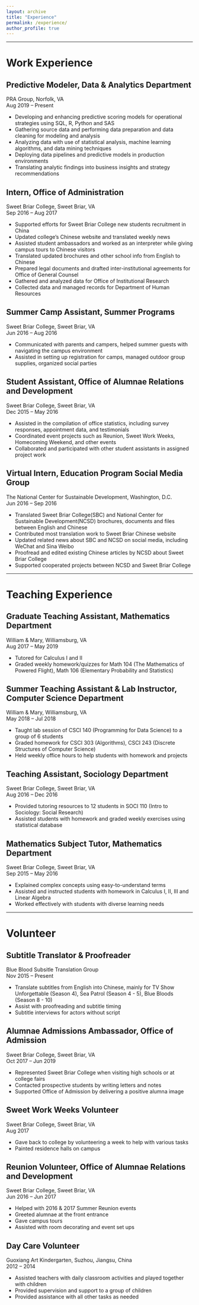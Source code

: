 ```yaml
---
layout: archive
title: "Experience"
permalink: /experience/
author_profile: true
---
```


---

# Work Experience

## Predictive Modeler, Data & Analytics Department
PRA Group, Norfolk, VA  
Aug 2019 – Present
- Developing and enhancing predictive scoring models for operational strategies using SQL, R, Python and SAS
- Gathering source data and performing data preparation and data cleaning for modeling and analysis
- Analyzing data with use of statistical analysis, machine learning algorithms, and data mining techniques
- Deploying data pipelines and predictive models in production environments
- Translating analytic findings into business insights and strategy recommendations

## Intern, Office of Administration
Sweet Briar College, Sweet Briar, VA  
Sep 2016 – Aug 2017
- Supported efforts for Sweet Briar College new students recruitment in China
- Updated college’s Chinese website and translated weekly news
- Assisted student ambassadors and worked as an interpreter while giving campus tours to Chinese visitors
- Translated updated brochures and other school info from English to Chinese
- Prepared legal documents and drafted inter-institutional agreements for Office of General Counsel
- Gathered and analyzed data for Office of Institutional Research
- Collected data and managed records for Department of Human Resources

## Summer Camp Assistant, Summer Programs
Sweet Briar College, Sweet Briar, VA  
Jun 2016 – Aug 2016
- Communicated with parents and campers, helped summer guests with navigating the campus environment
- Assisted in setting up registration for camps, managed outdoor group supplies, organized social parties

## Student Assistant, Office of Alumnae Relations and Development
Sweet Briar College, Sweet Briar, VA  
Dec 2015 – May 2016
- Assisted in the compilation of office statistics, including survey responses, appointment data, and testimonials
- Coordinated event projects such as Reunion, Sweet Work Weeks, Homecoming Weekend, and other events
- Collaborated and participated with other student assistants in assigned project work

## Virtual Intern, Education Program Social Media Group
The National Center for Sustainable Development, Washington, D.C.  
Jun 2016 – Sep 2016
- Translated Sweet Briar College(SBC) and National Center for Sustainable Development(NCSD) brochures, documents and files between English and Chinese
- Contributed most translation work to Sweet Briar Chinese website
- Updated related news about SBC and NCSD on social media, including WeChat and Sina Weibo
- Proofread and edited existing Chinese articles by NCSD about Sweet Briar College
- Supported cooperated projects between NCSD and Sweet Briar College

---

# Teaching Experience

## Graduate Teaching Assistant, Mathematics Department
William & Mary, Williamsburg, VA  
Aug 2017 – May 2019
- Tutored for Calculus I and II
- Graded weekly homework/quizzes for Math 104 (The Mathematics of Powered Flight), Math 106 (Elementary Probability and Statistics)

## Summer Teaching Assistant & Lab Instructor, Computer Science Department
William & Mary, Williamsburg, VA  
May 2018 – Jul 2018
- Taught lab session of CSCI 140 (Programming for Data Science) to a group of 6 students
- Graded homework for CSCI 303 (Algorithms), CSCI 243 (Discrete Structures of Computer Science)
- Held weekly office hours to help students with homework and projects

## Teaching Assistant, Sociology Department
Sweet Briar College, Sweet Briar, VA  
Aug 2016 – Dec 2016
- Provided tutoring resources to 12 students in SOCI 110 (Intro to Sociology: Social Research)
- Assisted students with homework and graded weekly exercises using statistical database

## Mathematics Subject Tutor, Mathematics Department
Sweet Briar College, Sweet Briar, VA  
Sep 2015 – May 2016
- Explained complex concepts using easy-to-understand terms
- Assisted and instructed students with homework in Calculus I, II, III and Linear Algebra
- Worked effectively with students with diverse learning needs

---

# Volunteer

## Subtitle Translator & Proofreader
Blue Blood Subsitle Translation Group  
Nov 2015 – Present 
- Translate subtitles from English into Chinese, mainly for TV Show Unforgettable (Season 4), Sea Patrol (Season 4 - 5), Blue Bloods (Season 8 - 10)
- Assist with proofreading and subtitle timing
- Subtitle interviews for actors without script

## Alumnae Admissions Ambassador, Office of Admission
Sweet Briar College, Sweet Briar, VA  
Oct 2017 – Jun 2019 
- Represented Sweet Briar College when visiting high schools or at college fairs
- Contacted prospective students by writing letters and notes
- Supported Office of Admission by delivering a positive alumna image

## Sweet Work Weeks Volunteer
Sweet Briar College, Sweet Briar, VA  
Aug 2017 
- Gave back to college by volunteering a week to help with various tasks
- Painted residence halls on campus

## Reunion Volunteer, Office of Alumnae Relations and Development
Sweet Briar College, Sweet Briar, VA  
Jun 2016 – Jun 2017 
- Helped with 2016 & 2017 Summer Reunion events
- Greeted alumnae at the front entrance
- Gave campus tours
- Assisted with room decorating and event set ups

## Day Care Volunteer
Guoxiang Art Kindergarten, Suzhou, Jiangsu, China  
2012 – 2014 
- Assisted teachers with daily classroom activities and played together with children
- Provided supervision and support to a group of children
- Provided assistance with all other tasks as needed